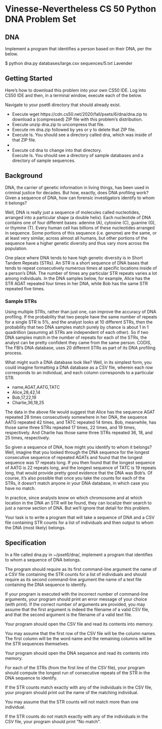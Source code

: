 # Vinesse-Nevertheless CS 50 Python DNA Problem Set

## DNA
Implement a program that identifies a person based on their DNA, per the below.

$ python dna.py databases/large.csv sequences/5.txt
Lavender

## Getting Started
Here’s how to download this problem into your own CS50 IDE. Log into CS50 IDE and then, in a terminal window, execute each of the below.

Navigate to your pset6 directory that should already exist.
<ul>
<li>Execute wget https://cdn.cs50.net/2020/fall/psets/6/dna/dna.zip to download a (compressed) ZIP file with this problem’s distribution.</li>
<li>Execute unzip dna.zip to uncompress that file.</li>
<li>Execute rm dna.zip followed by yes or y to delete that ZIP file.</li>
<li>Execute ls. You should see a directory called dna, which was inside of that ZIP file.</li>
<li><li>Execute cd dna to change into that directory.</li>
Execute ls. You should see a directory of sample databases and a directory of sample sequences.</li>
</ul>

## Background
DNA, the carrier of genetic information in living things, has been used in criminal justice for decades. But how, exactly, does DNA profiling work? Given a sequence of DNA, how can forensic investigators identify to whom it belongs?

Well, DNA is really just a sequence of molecules called nucleotides, arranged into a particular shape (a double helix). Each nucleotide of DNA contains one of four different bases: adenine (A), cytosine (C), guanine (G), or thymine (T). Every human cell has billions of these nucleotides arranged in sequence. Some portions of this sequence (i.e. genome) are the same, or at least very similar, across almost all humans, but other portions of the sequence have a higher genetic diversity and thus vary more across the population.

One place where DNA tends to have high genetic diversity is in Short Tandem Repeats (STRs). An STR is a short sequence of DNA bases that tends to repeat consecutively numerous times at specific locations inside of a person’s DNA. The number of times any particular STR repeats varies a lot among individuals. In the DNA samples below, for example, Alice has the STR AGAT repeated four times in her DNA, while Bob has the same STR repeated five times.

### Sample STRs

Using multiple STRs, rather than just one, can improve the accuracy of DNA profiling. If the probability that two people have the same number of repeats for a single STR is 5%, and the analyst looks at 10 different STRs, then the probability that two DNA samples match purely by chance is about 1 in 1 quadrillion (assuming all STRs are independent of each other). So if two DNA samples match in the number of repeats for each of the STRs, the analyst can be pretty confident they came from the same person. CODIS, The FBI’s DNA database, uses 20 different STRs as part of its DNA profiling process.

What might such a DNA database look like? Well, in its simplest form, you could imagine formatting a DNA database as a CSV file, wherein each row corresponds to an individual, and each column corresponds to a particular STR.

<ul>
  <li>name,AGAT,AATG,TATC</li>
<li>Alice,28,42,14</li>
<li>Bob,17,22,19</li>
<li>Charlie,36,18,25</li>
</ul>
  
The data in the above file would suggest that Alice has the sequence AGAT repeated 28 times consecutively somewhere in her DNA, the sequence AATG repeated 42 times, and TATC repeated 14 times. Bob, meanwhile, has those same three STRs repeated 17 times, 22 times, and 19 times, respectively. And Charlie has those same three STRs repeated 36, 18, and 25 times, respectively.

So given a sequence of DNA, how might you identify to whom it belongs? Well, imagine that you looked through the DNA sequence for the longest consecutive sequence of repeated AGATs and found that the longest sequence was 17 repeats long. If you then found that the longest sequence of AATG is 22 repeats long, and the longest sequence of TATC is 19 repeats long, that would provide pretty good evidence that the DNA was Bob’s. Of course, it’s also possible that once you take the counts for each of the STRs, it doesn’t match anyone in your DNA database, in which case you have no match.

In practice, since analysts know on which chromosome and at which location in the DNA an STR will be found, they can localize their search to just a narrow section of DNA. But we’ll ignore that detail for this problem.

Your task is to write a program that will take a sequence of DNA and a CSV file containing STR counts for a list of individuals and then output to whom the DNA (most likely) belongs.

## Specification
In a file called dna.py in ~/pset6/dna/, implement a program that identifies to whom a sequence of DNA belongs.

The program should require as its first command-line argument the name of a CSV file containing the STR counts for a list of individuals and should require as its second command-line argument the name of a text file containing the DNA sequence to identify.
  
If your program is executed with the incorrect number of command-line arguments, your program should print an error message of your choice (with print). If the correct number of arguments are provided, you may assume that the first argument is indeed the filename of a valid CSV file, and that the second argument is the filename of a valid text file.
  
Your program should open the CSV file and read its contents into memory.
  
You may assume that the first row of the CSV file will be the column names. The first column will be the word name and the remaining columns will be the STR sequences themselves.
  
Your program should open the DNA sequence and read its contents into memory.
  
For each of the STRs (from the first line of the CSV file), your program should compute the longest run of consecutive repeats of the STR in the DNA sequence to identify.
  
If the STR counts match exactly with any of the individuals in the CSV file, your program should print out the name of the matching individual.
  
You may assume that the STR counts will not match more than one individual.
  
If the STR counts do not match exactly with any of the individuals in the CSV file, your program should print "No match".
